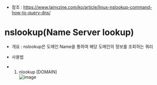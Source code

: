 * 참조 : https://www.lainyzine.com/ko/article/linux-nslookup-command-how-to-query-dns/

nslookup(Name Server lookup)
========
* 개요 : nslookup은 도메인 Name을 통하여 해당 도메인의 정보를 조회하는 쿼리

* 사용법
* 1) nlookup [DOMAIN]</br>
  ![image](https://user-images.githubusercontent.com/70207093/180392093-5c7ea6f5-0724-47ba-b213-f8a847530a45.png)

